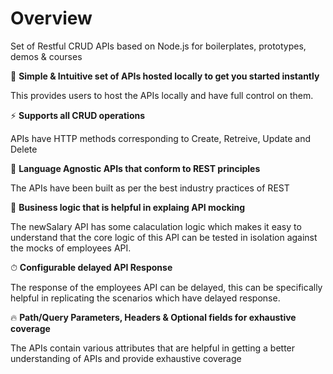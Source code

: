 # Overview


Set of Restful CRUD APIs based on Node.js for boilerplates, prototypes, demos & courses

🚀 **Simple & Intuitive set of APIs hosted locally to get you started instantly**

This provides users to host the APIs locally and have full control on them.

⚡️️  **Supports all CRUD operations**

APIs have HTTP methods corresponding to Create, Retreive, Update and Delete

💎 **Language Agnostic APIs that conform to REST principles**

The APIs have been built as per the best industry practices of REST

📼 **Business logic that is helpful in explaing API mocking**

The newSalary API has some calaculation logic which makes it easy to understand that the core logic of this API can be tested in isolation against the mocks of employees API.

⏱ **Configurable delayed API Response**

The response of the employees API can be delayed, this can be specifically helpful in replicating the scenarios which have delayed response.

🔥 **Path/Query Parameters, Headers & Optional fields for exhaustive coverage**

The APIs contain various attributes that are helpful in getting a better understanding of APIs and provide exhaustive coverage